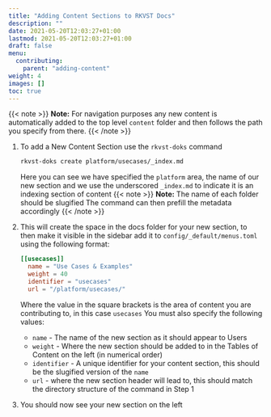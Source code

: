 ```yaml
---
title: "Adding Content Sections to RKVST Docs"
description: ""
date: 2021-05-20T12:03:27+01:00
lastmod: 2021-05-20T12:03:27+01:00
draft: false
menu:
  contributing:
    parent: "adding-content"
weight: 4
images: []
toc: true
---
```


{{< note >}}
**Note:** For navigation purposes any new content is automatically added to the top level `content` folder and then follows the path you specify from there.
{{< /note >}}

1. To add a New Content Section use the `rkvst-doks` command

    ```bash
    rkvst-doks create platform/usecases/_index.md
    ```

    Here you can see we have specified the `platform` area, the name of our new section and we use the underscored `_index.md` to indicate it is an indexing section of content
{{< note >}}
**Note:** The name of each folder should be slugified
  The command can then prefill the metadata accordingly
{{< /note >}}
1. This will create the space in the docs folder for your new section, to then make it visible in the sidebar add it to `config/_default/menus.toml` using the following format:

    ```toml
    [[usecases]]
      name = "Use Cases & Examples"
      weight = 40
      identifier = "usecases"
      url = "/platform/usecases/"
    ```

    Where the value in the square brackets is the area of content you are contributing to, in this case `usecases`
    You must also specify the following values:
   * `name` - The name of the new section as it should appear to Users
   * `weight` - Where the new section should be added to in the Tables of Content on the left (in numerical order)
   * `identifier` - A unique identifier for your content section, this should be the slugified version of the `name`
   * `url` - where the new section header will lead to, this should match the directory structure of the command in Step 1
1. You should now see your new section on the left
